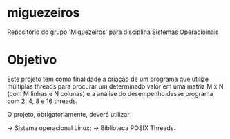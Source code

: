 # miguezeiros
Repositório do grupo 'Miguezeiros' para disciplina Sistemas Operacioinais

# Objetivo
Este projeto tem como finalidade a criação de um programa que utilize múltiplas threads para procurar um determinado valor em uma matriz M x N (com M linhas e N colunas) e a análise do desempenho desse programa com 2, 4, 8 e 16 threads.

O projeto, obrigatoriamente, deverá utilizar

-> Sistema operacional Linux;
-> Biblioteca POSIX Threads.